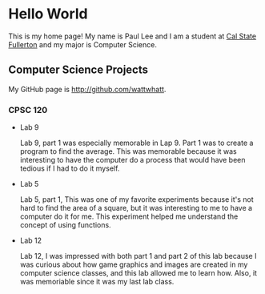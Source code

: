 # Hello World

This is my home page! My name is Paul Lee and I am a student at [Cal State Fullerton](http://www.fullerton.edu/) and my major is Computer Science.

## Computer Science Projects

My GitHub page is http://github.com/wattwhatt.

### CPSC 120

* Lab 9

    Lab 9, part 1 was especially memorable in Lap 9. Part 1 was to create a program to find the average. This was memorable because it was interesting to have the computer do a process that would have been tedious if I had to do it myself.

* Lab 5

    Lab 5, part 1, This was one of my favorite experiments because it's not hard to find the area of a square, but it was interesting to me to have a computer do it for me. This experiment helped me understand the concept of using functions.

* Lab 12

    Lab 12, I was impressed with both part 1 and part 2 of this lab because I was curious about how game graphics and images are created in my computer science classes, and this lab allowed me to learn how. Also, it was memoriable since it was my last lab class.